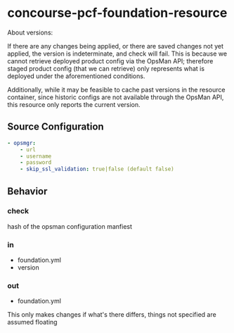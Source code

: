 # concourse-pcf-foundation-resource

About versions:

If there are any changes being applied, or there are saved changes not yet applied, the version is indeterminate, and check will fail. This is because we cannot retrieve deployed product config via the OpsMan API; therefore staged product config (that we can retrieve) only represents what is deployed under the aforementioned conditions.

Additionally, while it may be feasible to cache past versions in the resource container, since historic configs are not available through the OpsMan API, this resource only reports the current version.

## Source Configuration
```yaml
- opsmgr:
    - url
    - username
    - password
    - skip_ssl_validation: true|false (default false)
```

## Behavior

### check

hash of the opsman configuration manfiest

### in

- foundation.yml
- version

### out

- foundation.yml

This only makes changes if what's there differs, things not specified are assumed floating
